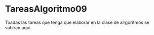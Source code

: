 # TareasAlgoritmo09
Toadas las tareas que tenga que elaborar en la clase de alrgoritmos se subiran aqui. 
